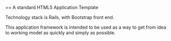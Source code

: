 == A standard HTML5 Application Template

Technology stack is Rails, with Bootstrap front end.

This application framework is intended to be used as a way to get from idea to working model as quickly and simply as possible.

